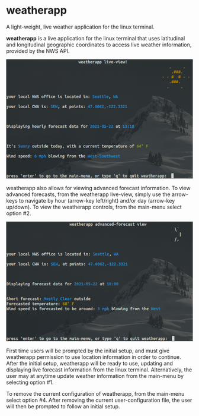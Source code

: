 # weatherapp
A light-weight, live weather application for the linux terminal.

<b>weatherapp</b> is a live application for the linux terminal that uses latitudinal and longitudinal geographic 
coordinates to access live weather information, provided by the NWS API. 


![weatherapp live-view](https://github.com/BenjaminVC/weatherapp/blob/main/wthapplive.png?raw=true)


weatherapp also allows for viewing advanced forecast information. 
To view advanced forecasts, from the weatherapp live-view, simply use the arrow-keys to navigate by hour (arrow-key left/right) and/or day (arrow-key up/down).
To view the weatherapp controls, from the main-menu select option #2.  


![weatherapp advanced-forecast view](https://github.com/BenjaminVC/weatherapp/blob/main/wthappadv.png?raw=true)


First time users will be prompted by the initial setup, and must give weatherapp permission to use location information in order to continue.  
After the initial setup, weatherapp will be ready to use, updating and displaying live forecast information from the linux terminal. 
Alternatively, the user may at anytime update weather information from the main-menu by selecting option #1.

To remove the current configuration of weatherapp, from the main-menu select option #4.  After removing the current user-configuration file, 
the user will then be prompted to follow an initial setup.
